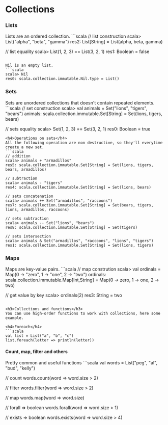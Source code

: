 <h1>Collections</h1>

<h3>Lists</h3>
Lists are an ordered collection.
```scala
// list construction
scala> List("alpha", "beta", "gamma")
res2: List[String] = List(alpha, beta, gamma)

// list equality
scala> List(1, 2, 3) == List(3, 2, 1)
res1: Boolean = false
```

Nil is an empty list.
```scala
scala> Nil
res0: scala.collection.immutable.Nil.type = List()
```

<h3>Sets</h3>
Sets are unordered collections that doesn't contain repeated elements.
```scala
// set construction
scala> val animals = Set("lions", "tigers", "bears")
animals: scala.collection.immutable.Set[String] = Set(lions, tigers, bears)

// sets equality
scala> Set(1, 2, 3) == Set(3, 2, 1)
res0: Boolean = true
```
<h4>Operations on sets</h4>
All the following operation are non destructive, so they'll everytime create a new set.
```scala
// addition
scala> animals + "armadillos"
res5: scala.collection.immutable.Set[String] = Set(lions, tigers, bears, armadillos)

// subtraction
scala> animals - "tigers"
res4: scala.collection.immutable.Set[String] = Set(lions, bears)

// sets concatenation
scala> animals ++ Set("armadillos", "raccoons")
res7: scala.collection.immutable.Set[String] = Set(bears, tigers, lions, armadillos, raccoons)

// sets subtraction
scala> animals -- Set("lions", "bears")
res8: scala.collection.immutable.Set[String] = Set(tigers)

// sets intersection
scala> animals & Set("armadillos", "raccoons", "lions", "tigers")
res1: scala.collection.immutable.Set[String] = Set(lions, tigers)
```

<h3>Maps</h3>
Maps are key-value pairs.
```scala
// map constrution
scala> val ordinals = Map(0 -> "zero", 1 -> "one", 2 -> "two")
ordinals: scala.collection.immutable.Map[Int,String] = Map(0 -> zero, 1 -> one, 2 -> two)

// get value by key
scala> ordinals(2)
res3: String = two
```

<h3>Collections and functions</h3>
You can use high-order functions to work with collections, here some example.

<h4>Foreach</h4>
```scala
val list = List("a", "b", "c")
list.foreach(letter => println(letter))
```
<h4>Count, map, filter and others</h4>
Pretty common and useful functions
```scala
val words = List("peg", "al", "bud", "kelly")

// count
words.count(word => word.size > 2)

// filter
words.filter(word => word.size > 2)

// map
words.map(word => word.size)

// forall => boolean
words.forall(word => word.size > 1)

// exists => boolean
words.exists(word => word.size > 4)
```
